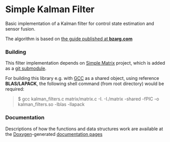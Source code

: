 # Simple Kalman Filter

Basic implementation of a Kalman filter for control state estimation and sensor fusion.

The algorithm is based on [the guide published at **bzarg.com**](http://www.bzarg.com/p/how-a-kalman-filter-works-in-pictures/#mjx-eqn-kalupdatefull)

### Building

This filter implementation depends on [Simple Matrix](https://github.com/EESC-MKGroup/Simple-Matrix) project, which is added as a [git submodule](https://git-scm.com/docs/git-submodule).

For building this library e.g. with [GCC](https://gcc.gnu.org/) as a shared object, using reference **BLAS/LAPACK**, the following shell command (from root directory) would be required:

>$ gcc kalman_filters.c matrix/matrix.c -I. -I./matrix -shared -fPIC -o kalman_filters.so -lblas -llapack

### Documentation

Descriptions of how the functions and data structures work are available at the [Doxygen](http://www.stack.nl/~dimitri/doxygen/index.html)-generated [documentation pages](https://eesc-mkgroup.github.io/Simple-Kalman-Filter/kalman__filters_8h.html)
